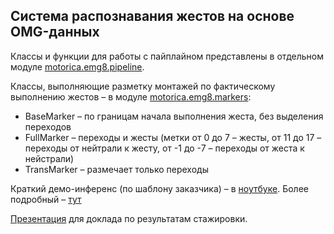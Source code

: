 ##  **Система распознавания жестов на основе OMG-данных**

Классы и функции для работы с пайплайном представлены в отдельном модуле [motorica.emg8.pipeline](https://github.com/sidorov-works/motorica-emg8/blob/main/motorica/emg8/pipeline.py).

Классы, выполняющие разметку монтажей по фактическому выполнению жестов – в модуле [motorica.emg8.markers](https://github.com/sidorov-works/motorica-emg8/blob/main/motorica/emg8/markers.py):
- BaseMarker – по границам начала выполнения жеста, без выделения переходов
- FullMarker – переходы и жесты (метки от 0 до 7 – жесты, от 11 до 17 – переходы от нейтрали к жесту, от -1 до -7 – переходы от жеста к нейстрали)
- TransMarker – размечает только переходы



Краткий демо-инференс (по шаблону заказчика) – в [ноутбуке](https://github.com/sidorov-works/motorica-emg8/blob/main/baseline_logreg_short.ipynb). Более подробный – [тут](https://nbviewer.org/github/sidorov-works/motorica-emg8/blob/main/baseline_logreg_full.ipynb)

[Презентация](https://docs.google.com/presentation/d/e/2PACX-1vSaOOL_UG4ZYO5E79aW-opP67UGDhKsby2HMCZQJNe04w5kp8_2bd-uKn7WBMemV4nOUaPQcHZ8XWWt/pub?start=false&loop=false&delayms=15000) для доклада по результатам стажировки.
